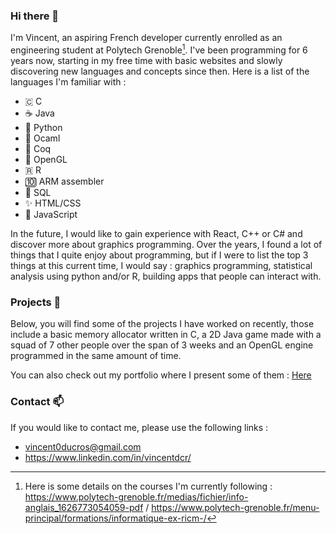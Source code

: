 ### Hi there 👋

I'm Vincent, an aspiring French developer currently enrolled as an engineering student at Polytech Grenoble[^1]. I've been programming for 6 years now, starting in my free time with basic websites and slowly discovering new languages and concepts since then. Here is a list of the languages I'm familiar with :

- 🇨 C
- ☕ Java
- 🐍 Python
- 🐫 Ocaml
- 🐓 Coq
- 🔺 OpenGL
- 🇷 R
- 🔟 ARM assembler
- 💽 SQL
- ✨ HTML/CSS
- 📜 JavaScript

In the future, I would like to gain experience with React, C++ or C# and discover more about graphics programming. 
Over the years, I found a lot of things that I quite enjoy about programming, but if I were to list the top 3 things at this current time, I would say : graphics programming, statistical analysis using python and/or R, building apps that people can interact with.

### Projects 📐

Below, you will find some of the projects I have worked on recently, those include a basic memory allocator written in C, a 2D Java game made with a squad of 7 other people over the span of 3 weeks and an OpenGL engine programmed in the same amount of time.

You can also check out my portfolio where I present some of them : [Here](./Portfolio.pdf)

### Contact 📫

If you would like to contact me, please use the following links :
- vincent0ducros@gmail.com  
- https://www.linkedin.com/in/vincentdcr/

[^1]: Here is some details on the courses I'm currently following : https://www.polytech-grenoble.fr/medias/fichier/info-anglais_1626773054059-pdf / https://www.polytech-grenoble.fr/menu-principal/formations/informatique-ex-ricm-/
